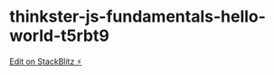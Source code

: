# thinkster-js-fundamentals-hello-world-t5rbt9

[Edit on StackBlitz ⚡️](https://stackblitz.com/edit/thinkster-js-fundamentals-hello-world-t5rbt9)